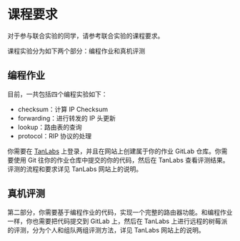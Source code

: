 # 课程要求

对于参与联合实验的同学，请参考联合实验的课程要求。

课程实验分为如下两个部分：编程作业和真机评测

## 编程作业

目前，一共包括四个编程实验如下：

- checksum：计算 IP Checksum
- forwarding：进行转发的 IP 头更新
- lookup：路由表的查询
- protocol：RIP 协议的处理

你需要在 [TanLabs](https://lab.cs.tsinghua.edu.cn/tan) 上登录，并且在网站上创建属于你的作业 GitLab 仓库。你需要使用 Git 往你的作业仓库中提交的你的代码，然后在 TanLabs 查看评测结果。评测的流程和要求详见 TanLabs 网站上的说明。

## 真机评测

第二部分，你需要基于编程作业的代码，实现一个完整的路由器功能。和编程作业一样，你也需要把代码提交到 GitLab 上，然后在 TanLabs 上进行远程的树莓派的评测，分为个人和组队两组评测方法，详见 TanLabs 网站上的说明。
